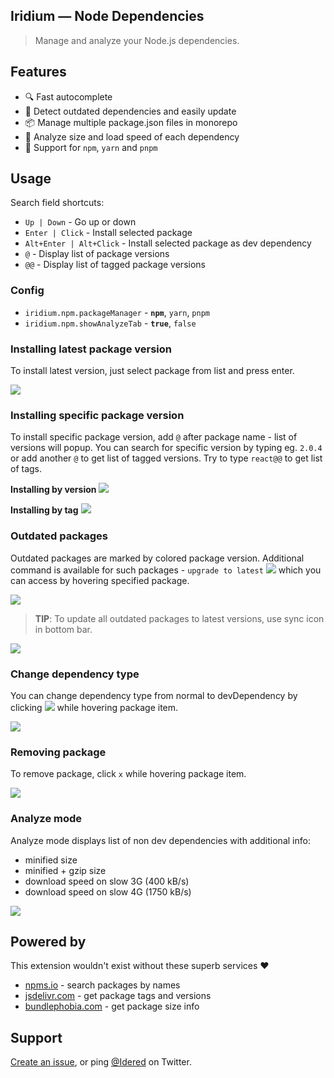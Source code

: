## Iridium — Node Dependencies

> Manage and analyze your Node.js dependencies.

## Features
- 🔍 Fast autocomplete
- 🚀 Detect outdated dependencies and easily update
- 📦 Manage multiple package.json files in monorepo
- 🔢 Analyze size and load speed of each dependency
- 🧶 Support for `npm`, `yarn` and `pnpm`

## Usage

Search field shortcuts:
- `Up | Down` - Go up or down
- `Enter | Click` - Install selected package
- `Alt+Enter | Alt+Click` - Install selected package as dev dependency
- `@` - Display list of package versions
- `@@` - Display list of tagged package versions

### Config

- `iridium.npm.packageManager` - **`npm`**, `yarn`, `pnpm`
- `iridium.npm.showAnalyzeTab` - **`true`**, `false`

### Installing latest package version

To install latest version, just select package from list and press enter.

![](https://i.imgur.com/UH79hIv.gif)

### Installing specific package version

To install specific package version, add `@` after package name - list of versions will popup. You can search for specific version by typing eg. `2.0.4` or add another `@` to get list of tagged versions. Try to type `react@@` to get list of tags.

**Installing by version**
![](https://i.imgur.com/TxhQHCI.gif)

**Installing by tag**
![](https://i.imgur.com/ICVvyzt.gif)

### Outdated packages

Outdated packages are marked by colored package version. Additional command is available for such packages - `upgrade to latest` ![](https://i.imgur.com/s5gasQG.png) which you can access by hovering specified package.

![](https://i.imgur.com/Vk21sxS.gif)

> **TIP**: To update all outdated packages to latest versions, use sync icon in bottom bar.

![](https://i.imgur.com/LVcet2f.gif)

### Change dependency type

You can change dependency type from normal to devDependency by clicking ![](https://i.imgur.com/liMk91S.png) while hovering package item.

![](https://i.imgur.com/wtZi17v.gif)

### Removing package

To remove package, click `x` while hovering package item.

![](https://i.imgur.com/CZVMgg0.gif)

### Analyze mode

Analyze mode displays list of non dev dependencies with additional info:
- minified size
- minified + gzip size
- download speed on slow 3G (400 kB/s)
- download speed on slow 4G (1750 kB/s)

![](https://i.imgur.com/EjfyFYq.gif)

## Powered by

This extension wouldn't exist without these superb services ❤️

- [npms.io](https://npms.io) - search packages by names
- [jsdelivr.com](https://www.jsdelivr.com) - get package tags and versions
- [bundlephobia.com](https://bundlephobia.com) - get package size info

## Support

[Create an issue](https://github.com/idered/iridium/issues), or ping [@Idered](https://twitter.com/Idered) on Twitter.